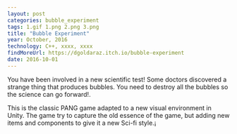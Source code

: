 ```yaml
---
layout: post
categories: bubble_experiment
tags: 1.gif 1.png 2.png 3.png
title: "Bubble Experiment"
year: October, 2016
technology: C++, xxxx, xxxx
findMoreUrl: https://dgoldaraz.itch.io/bubble-experiment
date: 2016-10-01
---
```


You have been involved in a new scientific test! Some doctors discovered a strange thing that produces bubbles. You need to destroy all the bubbles so the science can go forward!.

This is the classic PANG game adapted to a new visual environment in Unity. The game try to capture the old essence of the game, but adding new items and components to give it a new Sci-fi style.¡
       